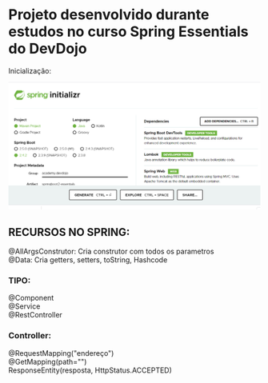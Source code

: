 # Projeto desenvolvido durante estudos no curso Spring Essentials do DevDojo

Inicialização:

![](https://github.com/leonardomartins92/SpringBoot-DevDojo/blob/master/src/main/resources/static/Spring.png)


<h2>RECURSOS NO SPRING:</h2>


<p>
@AllArgsConstrutor: Cria construtor com todos os parametros <br>
@Data: Cria getters, setters, toString, Hashcode <br>

<h3>TIPO:</h3>
@Component <br>
@Service <br>
@RestController <br>

<h3>Controller:</h3>
@RequestMapping("endereço") <br>
@GetMapping(path="") <br>
ResponseEntity(resposta, HttpStatus.ACCEPTED) <br>

</p>
